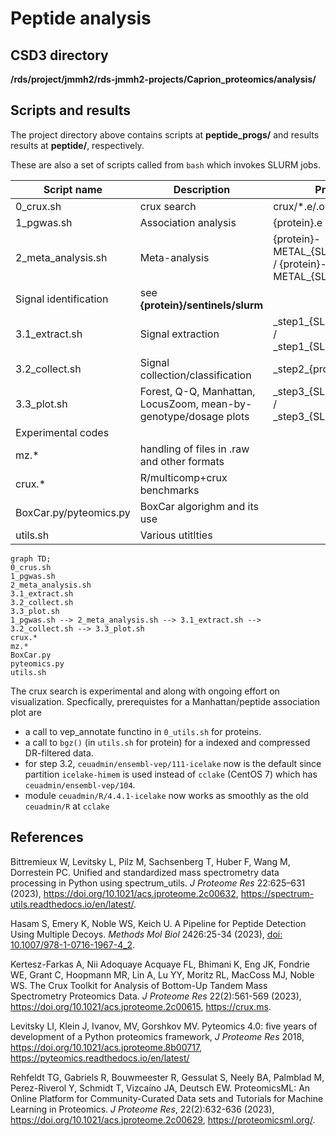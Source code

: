 # Peptide analysis

## CSD3 directory

**/rds/project/jmmh2/rds-jmmh2-projects/Caprion_proteomics/analysis/**

## Scripts and results

The project directory above contains scripts at **peptide_progs/** and results results at **peptide/**, respectively.

These are also a set of scripts called from `bash` which invokes SLURM jobs.

Script name| Description          | Protein-specific error/output
-----------|----------------------|-----------------------------------------------------------
0_crux.sh | crux search | crux/*.e/.o
1_pgwas.sh | Association analysis | {protein}.e / {protein}.o
2_meta_analysis.sh | Meta-analysis| {protein}-METAL\_{SLURM\_job\_id}\_{phenotype\_number}.e / {protein}-METAL\_{SLURM\_job\_id}\_{phenotype\_number}.o
Signal identification | see **{protein}/sentinels/slurm**
3.1_extract.sh | Signal extraction | \_step1\_{SLURM\_job\_id}\_{phenotype\_number}.e / \_step1\_{SLURM\_job\_id}\_{phenotype\_number}.o
3.2_collect.sh | Signal collection/classification | \_step2\_{protein}.e / \_step2\_{protein}.o
3.3_plot.sh | Forest, Q-Q, Manhattan, LocusZoom, mean-by-genotype/dosage plots | \_step3\_{SLURM\_job\_id}\_{phenotype\_number}.e / \_step3\_{SLURM\_job\_id}\_{phenotype\_number}.o
Experimental codes |
mz.* | handling of files in .raw and other formats
crux.* | R/multicomp+crux benchmarks
BoxCar.py/pyteomics.py | BoxCar algorighm and its use
utils.sh | Various utitlties

```mermaid
graph TD;
0_crus.sh
1_pgwas.sh
2_meta_analysis.sh
3.1_extract.sh
3.2_collect.sh
3.3_plot.sh
1_pgwas.sh --> 2_meta_analysis.sh --> 3.1_extract.sh --> 3.2_collect.sh --> 3.3_plot.sh
crux.*
mz.*
BoxCar.py
pyteomics.py
utils.sh
```

The crux search is experimental and along with ongoing effort on visualization. Specfically, prerequistes for a Manhattan/peptide association plot are

- a call to vep_annotate functino in `0_utils.sh` for proteins.
- a call to `bgz()` (in `utils.sh` for protein) for a indexed and compressed DR-filtered data.
- for step 3.2, `ceuadmin/ensembl-vep/111-icelake` now is the default since partition `icelake-himem` is used instead of `cclake` (CentOS 7) which has `ceuadmin/ensembl-vep/104`.
- module `ceuadmin/R/4.4.1-icelake` now works as smoothly as the old `ceuadmin/R` at `cclake`

## References

Bittremieux W, Levitsky L, Pilz M, Sachsenberg T, Huber F, Wang M, Dorrestein PC. Unified and standardized mass spectrometry data processing in Python using spectrum_utils. *J Proteome Res* 22:625–631 (2023), <https://doi.org/10.1021/acs.jproteome.2c00632>, <https://spectrum-utils.readthedocs.io/en/latest/>.

Hasam S, Emery K, Noble WS, Keich U. A Pipeline for Peptide Detection Using Multiple Decoys. *Methods Mol Biol* 2426:25-34 (2023), [doi: 10.1007/978-1-0716-1967-4_2](https://link.springer.com/protocol/10.1007/978-1-0716-1967-4_2).

Kertesz-Farkas A, Nii Adoquaye Acquaye FL, Bhimani K, Eng JK, Fondrie WE, Grant C, Hoopmann MR, Lin A, Lu YY, Moritz RL, MacCoss MJ, Noble WS. The Crux Toolkit for Analysis of Bottom-Up Tandem Mass Spectrometry Proteomics Data. *J Proteome Res* 22(2):561-569 (2023), <https://doi.org/10.1021/acs.jproteome.2c00615>, <https://crux.ms>.

Levitsky LI, Klein J, Ivanov, MV, Gorshkov MV. Pyteomics 4.0: five years of development of a Python proteomics framework, *J Proteome Res* 2018, <https://doi.org/10.1021/acs.jproteome.8b00717>, <https://pyteomics.readthedocs.io/en/latest/>

Rehfeldt TG, Gabriels R, Bouwmeester R, Gessulat S, Neely BA, Palmblad M, Perez-Riverol Y, Schmidt T, Vizcaíno JA, Deutsch EW. ProteomicsML: An Online Platform for Community-Curated Data sets and Tutorials for Machine Learning in Proteomics. *J Proteome Res*, 22(2):632-636 (2023), <https://doi.org/10.1021/acs.jproteome.2c00629>, <https://proteomicsml.org/>.
